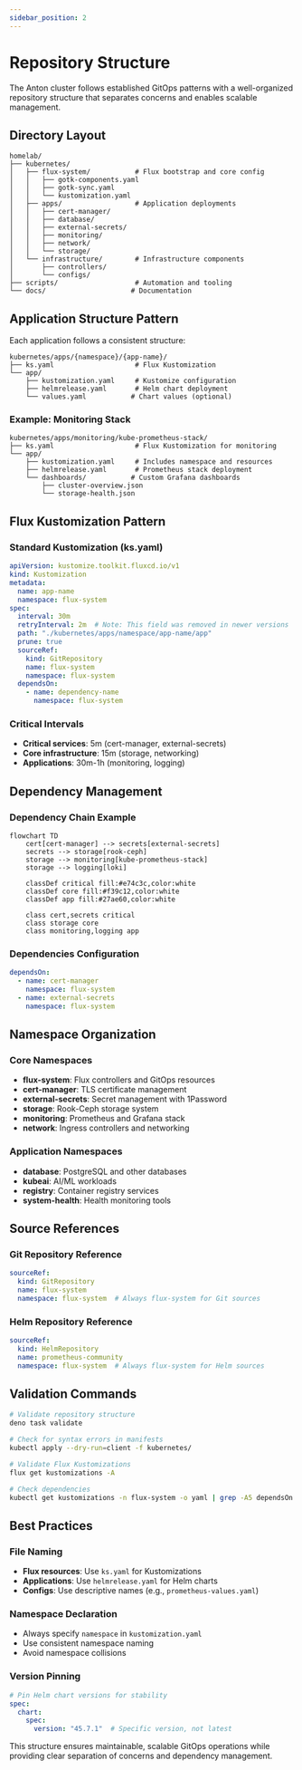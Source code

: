 ```yaml
---
sidebar_position: 2
---
```


# Repository Structure

The Anton cluster follows established GitOps patterns with a well-organized repository structure that separates concerns and enables scalable management.

## Directory Layout

```
homelab/
├── kubernetes/
│   ├── flux-system/           # Flux bootstrap and core config
│   │   ├── gotk-components.yaml
│   │   ├── gotk-sync.yaml
│   │   └── kustomization.yaml
│   ├── apps/                  # Application deployments
│   │   ├── cert-manager/
│   │   ├── database/
│   │   ├── external-secrets/
│   │   ├── monitoring/
│   │   ├── network/
│   │   └── storage/
│   └── infrastructure/        # Infrastructure components
│       ├── controllers/
│       └── configs/
├── scripts/                   # Automation and tooling
└── docs/                     # Documentation
```

## Application Structure Pattern

Each application follows a consistent structure:

```
kubernetes/apps/{namespace}/{app-name}/
├── ks.yaml                    # Flux Kustomization
└── app/
    ├── kustomization.yaml     # Kustomize configuration
    ├── helmrelease.yaml       # Helm chart deployment
    └── values.yaml           # Chart values (optional)
```

### Example: Monitoring Stack

```
kubernetes/apps/monitoring/kube-prometheus-stack/
├── ks.yaml                    # Flux Kustomization for monitoring
└── app/
    ├── kustomization.yaml     # Includes namespace and resources
    ├── helmrelease.yaml       # Prometheus stack deployment
    └── dashboards/           # Custom Grafana dashboards
        ├── cluster-overview.json
        └── storage-health.json
```

## Flux Kustomization Pattern

### Standard Kustomization (ks.yaml)
```yaml
apiVersion: kustomize.toolkit.fluxcd.io/v1
kind: Kustomization
metadata:
  name: app-name
  namespace: flux-system
spec:
  interval: 30m
  retryInterval: 2m  # Note: This field was removed in newer versions
  path: "./kubernetes/apps/namespace/app-name/app"
  prune: true
  sourceRef:
    kind: GitRepository
    name: flux-system
    namespace: flux-system
  dependsOn:
    - name: dependency-name
      namespace: flux-system
```

### Critical Intervals
- **Critical services**: 5m (cert-manager, external-secrets)
- **Core infrastructure**: 15m (storage, networking)
- **Applications**: 30m-1h (monitoring, logging)

## Dependency Management

### Dependency Chain Example
```mermaid
flowchart TD
    cert[cert-manager] --> secrets[external-secrets]
    secrets --> storage[rook-ceph]
    storage --> monitoring[kube-prometheus-stack]
    storage --> logging[loki]
    
    classDef critical fill:#e74c3c,color:white
    classDef core fill:#f39c12,color:white
    classDef app fill:#27ae60,color:white
    
    class cert,secrets critical
    class storage core
    class monitoring,logging app
```

### Dependencies Configuration
```yaml
dependsOn:
  - name: cert-manager
    namespace: flux-system
  - name: external-secrets
    namespace: flux-system
```

## Namespace Organization

### Core Namespaces
- **flux-system**: Flux controllers and GitOps resources
- **cert-manager**: TLS certificate management
- **external-secrets**: Secret management with 1Password
- **storage**: Rook-Ceph storage system
- **monitoring**: Prometheus and Grafana stack
- **network**: Ingress controllers and networking

### Application Namespaces
- **database**: PostgreSQL and other databases
- **kubeai**: AI/ML workloads
- **registry**: Container registry services
- **system-health**: Health monitoring tools

## Source References

### Git Repository Reference
```yaml
sourceRef:
  kind: GitRepository
  name: flux-system
  namespace: flux-system  # Always flux-system for Git sources
```

### Helm Repository Reference
```yaml
sourceRef:
  kind: HelmRepository
  name: prometheus-community
  namespace: flux-system  # Always flux-system for Helm sources
```

## Validation Commands

```bash
# Validate repository structure
deno task validate

# Check for syntax errors in manifests
kubectl apply --dry-run=client -f kubernetes/

# Validate Flux Kustomizations
flux get kustomizations -A

# Check dependencies
kubectl get kustomizations -n flux-system -o yaml | grep -A5 dependsOn
```

## Best Practices

### File Naming
- **Flux resources**: Use `ks.yaml` for Kustomizations
- **Applications**: Use `helmrelease.yaml` for Helm charts
- **Configs**: Use descriptive names (e.g., `prometheus-values.yaml`)

### Namespace Declaration
- Always specify `namespace` in `kustomization.yaml`
- Use consistent namespace naming
- Avoid namespace collisions

### Version Pinning
```yaml
# Pin Helm chart versions for stability
spec:
  chart:
    spec:
      version: "45.7.1"  # Specific version, not latest
```

This structure ensures maintainable, scalable GitOps operations while providing clear separation of concerns and dependency management.